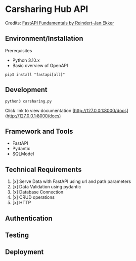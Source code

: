 # Carsharing Hub API
Credits: [FastAPI Fundamentals by Reindert-Jan Ekker](https://app.pluralsight.com/library/courses/fastapi-fundamentals/table-of-contents)

## Environment/Installation

Prerequisites
- Python 3.10.x
- Basic overview of OpenAPI

`pip3 install "fastapi[all]"`


## Development
`python3 carsharing.py`

Click link to view documentation [http://127.0.0.1:8000/docs](http://127.0.0.1:8000/docs)

## Framework and Tools
- FastAPI
- Pydantic
- SQLModel


## Technical Requirements
1. [x] Serve Data with FastAPI using url and path parameters
2. [x] Data Validation using pydantic
3. [x] Database Connection
4. [x] CRUD operations
5. [x] HTTP

## Authentication
## Testing
## Deployment 
